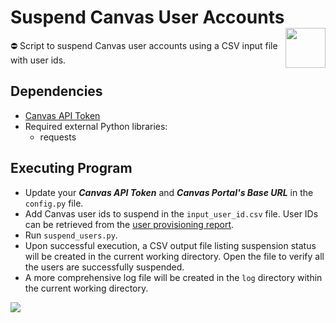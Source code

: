 # Suspend Canvas User Accounts<img src="https://techcrunch.com/wp-content/uploads/2012/10/canvas_vertical_color.jpeg?w=1390&crop=1" align="right" height="64" />

⛔ Script to suspend Canvas user accounts using a CSV input file with user ids.

## Dependencies
* [Canvas API Token](https://community.canvaslms.com/t5/Admin-Guide/How-do-I-manage-API-access-tokens-as-an-admin/ta-p/89)
* Required external Python libraries: 
    * requests
    
## Executing Program
* Update your __*Canvas API Token*__ and __*Canvas Portal's Base URL*__ in the `config.py` file.
* Add Canvas user ids to suspend in the `input_user_id.csv` file. User IDs can be retrieved from the [user provisioning report](https://community.canvaslms.com/t5/Admin-Guide/How-do-I-view-reports-for-an-account/ta-p/109).
* Run `suspend_users.py`.
* Upon successful execution, a CSV output file listing suspension status will be created in the current working directory. Open the file to verify all the users are successfully suspended.
* A more comprehensive log file will be created in the `log` directory within the current working directory.
<p align="left"><kbd><img src="https://user-images.githubusercontent.com/102522513/180081617-d563c0f2-e826-4166-89ab-f209c76a3fce.png"></kbd></p>
